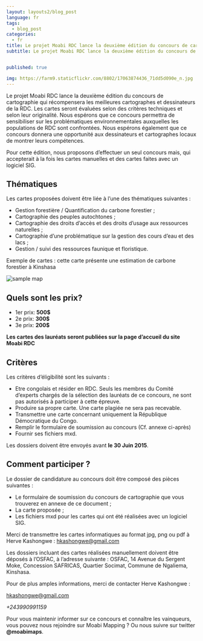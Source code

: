 ```yaml
---
layout: layouts2/blog_post
language: fr
tags:
  - blog_post
categories:
  - fr
title: Le projet Moabi RDC lance la deuxième édition du concours de cartographie 
subtitle: Le projet Moabi RDC lance la deuxième édition du concours de cartographie qui récompensera les meilleures cartographes et dessinateurs de la RDC.  Les cartes seront évaluées selon des critères techniques et selon leur originalité. Nous espérons que ce concours permettra de sensibiliser sur les problématiques environnementales auxquelles les populations de RDC sont confrontées. Nous espérons également que ce concours donnera une opportunité aux dessinateurs et cartographes locaux de montrer leurs compétences.


published: true

img: https://farm9.staticflickr.com/8802/17063874436_71dd5d090e_n.jpg
---
```


Le projet Moabi RDC lance la deuxième édition du concours de cartographie qui récompensera les meilleures cartographes et dessinateurs de la RDC.
Les cartes seront évaluées selon des critères techniques et selon leur originalité. Nous espérons que ce concours permettra de sensibiliser sur les problématiques environnementales auxquelles les populations de RDC sont confrontées. Nous espérons également que ce concours donnera une opportunité aux dessinateurs et cartographes locaux de montrer leurs compétences.

Pour cette édition, nous proposons d’effectuer un seul concours mais, qui accepterait à la fois les cartes manuelles et des cartes faites avec un logiciel SIG. 


## Thématiques 

Les cartes proposées doivent être liée à l’une des thématiques suivantes :

* Gestion forestière  / Quantification du carbone forestier ; 
* Cartographie des peuples autochtones ; 
* Cartographie des droits d’accès et des droits d’usage aux ressources naturelles ; 
* Cartographie d’une problématique sur la gestion des cours d’eau et des lacs ;
* Gestion / suivi des ressources faunique et floristique.

Exemple de cartes : cette carte présente une estimation de carbone forestier à Kinshasa  

![sample map](https://farm8.staticflickr.com/7657/16902321180_ca563a56d7.jpg)

##  Quels sont les prix?

* 1er prix:  **500$**
* 2e prix:   **300$**
* 3e prix:   **200$**

**Les cartes des lauréats seront publiées sur la page d’accueil du site Moabi RDC**


##  Critères 

Les critères d’éligibilité sont les suivants :

* Etre congolais et résider en RDC. Seuls les membres du Comité d’experts chargés de la sélection des lauréats de ce concours, ne sont pas autorisés à participer à cette épreuve.
* Produire sa propre carte. Une carte plagiée ne sera pas recevable. 
* Transmettre une carte concernant uniquement la République Démocratique du Congo.
* Remplir le formulaire de soumission au concours (Cf. annexe ci-après) 
* Fournir ses fichiers mxd.

Les dossiers doivent être envoyés avant **le 30 Juin 2015**.


##  Comment participer ?

Le dossier de candidature au concours doit être composé des pièces suivantes :

* Le formulaire de soumission du concours de cartographie que vous trouverez en annexe de ce document ;
* La carte proposée ;
* Les  fichiers mxd pour les cartes qui ont été réalisées avec un logiciel SIG.

Merci de transmettre les cartes informatiques au format jpg, png ou pdf à Herve Kashongwe : 
[hkashongwe@gmail.com](mailto:hkashongwe@gmail.com)

Les dossiers incluant des cartes réalisées manuellement doivent être déposés à l’OSFAC, à l’adresse suivante : OSFAC, 14 Avenue du Sergent Moke, Concession SAFRICAS, Quartier Socimat, Commune de Ngaliema, Kinshasa.

Pour de plus amples informations, merci de contacter Herve Kashongwe :

[hkashongwe@gmail.com](mailto:hkashongwe@gmail.com)

*+243990991159*

Pour vous maintenir informer sur ce concours et connaître les vainqueurs, vous pouvez nous rejoindre sur Moabi Mapping ? Ou nous suivre sur twitter **@moabimaps**.
